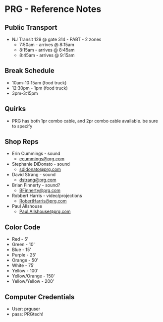 # PRG - Reference Notes

## Public Transport
* NJ Transit 129 @ gate 314 - PABT - 2 zones
    * 7:50am - arrives @ 8:15am
    * 8:15am - arrives @ 8:45am
    * 8:45am - arrives @ 9:15am

## Break Schedule
* 10am-10:15am (food truck)
* 12:30pm - 1pm (food truck)
* 3pm-3:15pm

## Quirks
* PRG has both 1pr combo cable, and 2pr combo cable available. be sure to specify

## Shop Reps
* Erin Cummings - sound
	* ecummings@prg.com
* Stephanie DiDonato - sound
	* sdidonato@prg.com
* David Strang - sound
	* dstrang@prg.com
* Brian Finnerty - sound?
	* BFinnerty@prg.com
* Robbert Harris - video/projections
	* RobertHarris@prg.com
* Paul Allshouse
	* Paul.Allshouse@prg.com

## Color Code
* Red - 5'
* Green - 10'
* Blue - 15'
* Purple - 25'
* Orange - 50'
* White - 75'
* Yellow - 100'
* Yellow/Orange - 150'
* Yellow/Yellow - 200'

## Computer Credentials
* User: prguser
* pass: PRGtech!
